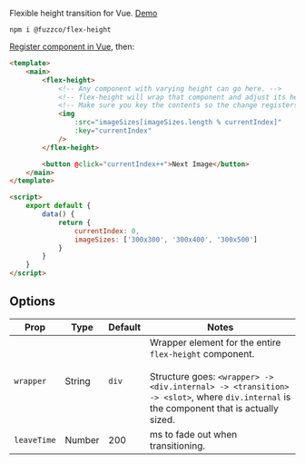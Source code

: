 Flexible height transition for Vue. [Demo](https://fuzzco.github.io/flex-height/)

`npm i @fuzzco/flex-height`

[Register component in Vue](https://vuejs.org/v2/guide/components-registration.html), then:

```html
<template>
    <main>
        <flex-height>
            <!-- Any component with varying height can go here. -->
            <!-- flex-height will wrap that component and adjust its height accordingly.-->
            <!-- Make sure you key the contents so the change registers! -->
            <img
                :src="imageSizes[imageSizes.length % currentIndex]"
                :key="currentIndex"
            />
        </flex-height>

        <button @click="currentIndex++">Next Image</button>
    </main>
</template>

<script>
    export default {
        data() {
            return {
                currentIndex: 0,
                imageSizes: ['300x300', '300x400', '300x500']
            }
        }
    }
</script>
```

## Options

| Prop        | Type   | Default | Notes                                                                                                                                                                                                   |
| ----------- | ------ | ------- | ------------------------------------------------------------------------------------------------------------------------------------------------------------------------------------------------------- |
| `wrapper`   | String | `div`   | Wrapper element for the entire `flex-height` component.<br/><br/>Structure goes: `<wrapper> -> <div.internal> -> <transition> -> <slot>`, where `div.internal` is the component that is actually sized. |
| `leaveTime` | Number | 200     | ms to fade out when transitioning.                                                                                                                                                                      |
